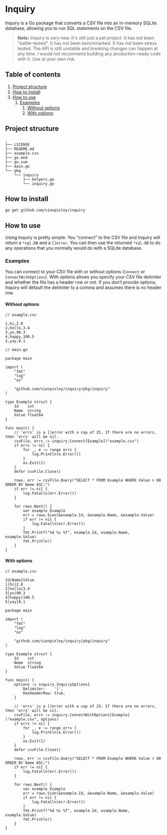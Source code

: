 # Inquiry

Inquiry is a Go package that converts a CSV file into an in-memory SQLite database, allowing you to run SQL statements on the CSV file.

> **Note:** Inquiry is *very* new. It's still just a pet project. It has not been "battle-tested". It has not been benchmarked. It has not been stress tested. The API is still unstable and breaking changes can happen at any time. I would not recommend building any production-ready code with it. Use at your own risk.

## Table of contents

1. [Project structure](#project-structure)
2. [How to install](#how-to-install)
3. [How to use](#how-to-use)
    1. [Examples](#examples)
        1. [Without options](#without-options)
        2. [With options](#with-options)

## Project structure

```
.
├── LICENSE
├── README.md
├── example.csv
├── go.mod
├── go.sum
├── main.go
└── pkg
    └── inquiry
        ├── helpers.go
        └── inquiry.go
```

## How to install

`go get github.com/sionpixley/inquiry`

## How to use

Using Inquiry is pretty simple: You "connect" to the CSV file and Inquiry will return a `*sql.DB` and a `[]error`. You can then use the returned `*sql.DB` to do any operations that you normally would do with a SQLite database.

### Examples

You can connect to your CSV file with or without options (`Connect` or `ConnectWithOptions`). With options allows you specify your CSV file delimiter and whether the file has a header row or not. If you don't provide options, Inquiry will default the delimiter to a comma and assumes there is no header row.

#### Without options

```
// example.csv

1,hi,2.8
2,hello,3.4
3,yo,90.3
4,happy,100.5
5,yay,8.1
```

```
// main.go

package main

import (
	"fmt"
	"log"
	"os"

	"github.com/sionpixley/inquiry/pkg/inquiry"
)

type Example struct {
	Id    int
	Name  string
	Value float64
}

func main() {
    // 'errs' is a []error with a cap of 25. If there are no errors, then 'errs' will be nil.
	csvFile, errs := inquiry.Connect[Example]("example.csv")
	if errs != nil {
		for _, e := range errs {
			log.Println(e.Error())
		}
		os.Exit(1)
	}
	defer csvFile.Close()

	rows, err := csvFile.Query("SELECT * FROM Example WHERE Value > 80 ORDER BY Name ASC;")
	if err != nil {
		log.Fatalln(err.Error())
	}

	for rows.Next() {
		var example Example
		err = rows.Scan(&example.Id, &example.Name, &example.Value)
		if err != nil {
			log.Fatalln(err.Error())
		}
		fmt.Printf("%d %s %f", example.Id, example.Name, example.Value)
		fmt.Println()
	}
}
```

#### With options

```
// example.csv

Id|Name|Value
1|hi|2.8
2|hello|3.4
3|yo|90.3
4|happy|100.5
5|yay|8.1
```

```
package main

import (
	"fmt"
	"log"
	"os"

	"github.com/sionpixley/inquiry/pkg/inquiry"
)

type Example struct {
	Id    int
	Name  string
	Value float64
}

func main() {
	options := inquiry.InquiryOptions{
		Delimiter:    '|',
		HasHeaderRow: true,
	}

	// 'errs' is a []error with a cap of 25. If there are no errors, then 'errs' will be nil.
	csvFile, errs := inquiry.ConnectWithOptions[Example]("example.csv", options)
	if errs != nil {
		for _, e := range errs {
			log.Println(e.Error())
		}
		os.Exit(1)
	}
	defer csvFile.Close()

	rows, err := csvFile.Query("SELECT * FROM Example WHERE Value > 80 ORDER BY Name ASC;")
	if err != nil {
		log.Fatalln(err.Error())
	}

	for rows.Next() {
		var example Example
		err = rows.Scan(&example.Id, &example.Name, &example.Value)
		if err != nil {
			log.Fatalln(err.Error())
		}
		fmt.Printf("%d %s %f", example.Id, example.Name, example.Value)
		fmt.Println()
	}
}
```
